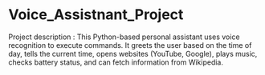 # Voice_Assistnant_Project 
Project description : This Python-based personal assistant uses voice recognition to execute commands. It greets the user based on the time of day, tells the current time, opens websites (YouTube, Google), plays music, checks battery status, and can fetch information from Wikipedia.
